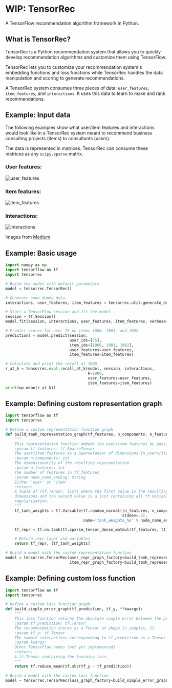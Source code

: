 # WIP: TensorRec
A TensorFlow recommendation algorithm framework in Python.

## What is TensorRec?
TensorRec is a Python recommendation system that allows you to quickly develop recommendation algorithms and customize them using TensorFlow.

TensorRec lets you to customize your recommendation system's embedding functions and loss functions while TensorRec handles the data manipulation and scoring to generate recommendations.

A TensorRec system consumes three pieces of data: `user_features`, `item_features`, and `interactions`. It uses this data to learn to make and rank recommendations.

## Example: Input data

The following examples show what user/item features and interactions would look like in a TensorRec system meant to recommend business consulting projects (items) to consultants (users).

The data is represented in matrices. TensorRec can consume these matrices as any `scipy.sparse` matrix.

### User features:

![user_features](https://cdn-images-1.medium.com/max/1600/1*43Be-sAmktN9HYvseA3mng.png)

### Item features:

![item_features](https://cdn-images-1.medium.com/max/1600/1*56TwD4Sh5A2SEGvl1S_82g.png)

### Interactions:

![interactions](https://cdn-images-1.medium.com/max/1600/1*tfnTAxGB-SSY8tV_Mrw2CQ.png)

Images from [Medium](https://medium.com/product-at-catalant-technologies/using-lightfm-to-recommend-projects-to-consultants-44084df7321c)

## Example: Basic usage
```python
import numpy as np
import tensorflow as tf
import tensorrec

# Build the model with default parameters
model = tensorrec.TensorRec()

# Generate some dummy data
interactions, user_features, item_features = tensorrec.util.generate_dummy_data()

# Start a TensorFlow session and fit the model
session = tf.Session()
model.fit(session, interactions, user_features, item_features, verbose=True)

# Predict scores for user 75 on items 1000, 1001, and 1002
predictions = model.predict(session, 
                            user_ids=[75], 
                            item_ids=[1000, 1001, 1002], 
                            user_features=user_features, 
                            item_features=item_features)

# Calculate and print the recall at 1000
r_at_k = tensorrec.eval.recall_at_k(model, session, interactions, 
                                    k=1000, 
                                    user_features=user_features, 
                                    item_features=item_features)
print(np.mean(r_at_k))
```

## Example: Defining custom representation graph
```python
import tensorflow as tf
import tensorrec

# Define a custom representation function graph
def build_tanh_representation_graph(tf_features, n_components, n_features, node_name_ending):
    """
    This representation function embeds the user/item features by passing them through a single tanh layer.
    :param tf_features: tf.SparseTensor
    The user/item features as a SparseTensor of dimensions [n_users/items, n_features]
    :param n_components: int
    The dimensionality of the resulting representation.
    :param n_features: int
    The number of features in tf_features
    :param node_name_ending: String
    Either 'user' or 'item'
    :return:
    A tuple of (tf.Tensor, list) where the first value is the resulting representation in n_components
    dimensions and the second value is a list containing all tf.Variables which should be subject to
    regularization.
    """
    tf_tanh_weights = tf.Variable(tf.random_normal([n_features, n_components],
                                                   stddev=.5),
                                  name='tanh_weights_%s' % node_name_ending)

    tf_repr = tf.nn.tanh(tf.sparse_tensor_dense_matmul(tf_features, tf_tanh_weights))

    # Return repr layer and variables
    return tf_repr, [tf_tanh_weights]

# Build a model with the custom representation function
model = tensorrec.TensorRec(user_repr_graph_factory=build_tanh_representation_graph,
                            item_repr_graph_factory=build_tanh_representation_graph)
```

## Example: Defining custom loss function
```python
import tensorflow as tf
import tensorrec

# Define a custom loss function graph
def build_simple_error_graph(tf_prediction, tf_y, **kwargs):
    """
    This loss function returns the absolute simple error between the predictions and the interactions.
    :param tf_prediction: tf.Tensor
    The recommendation scores as a Tensor of shape [n_samples, 1]
    :param tf_y: tf.Tensor
    The sample interactions corresponding to tf_prediction as a Tensor of shape [n_samples, 1]
    :param kwargs:
    Other TensorFlow nodes (not yet implemented)
    :return:
    A tf.Tensor containing the learning loss.
    """
    return tf.reduce_mean(tf.abs(tf_y - tf_prediction))

# Build a model with the custom loss function
model = tensorrec.TensorRec(loss_graph_factory=build_simple_error_graph)
```
